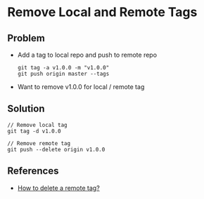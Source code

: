 # Remove Local and Remote Tags

## Problem
* Add a tag to local repo and push to remote repo

  ```
  git tag -a v1.0.0 -m "v1.0.0"
  git push origin master --tags
  ```

* Want to remove v1.0.0 for local / remote tag

## Solution
```
// Remove local tag
git tag -d v1.0.0

// Remove remote tag
git push --delete origin v1.0.0
```

## References
* [How to delete a remote tag?](https://stackoverflow.com/questions/5480258/how-to-delete-a-remote-tag)


